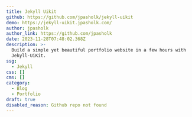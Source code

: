 ```yaml
---
title: Jekyll Uikit
github: https://github.com/jpasholk/jekyll-uikit
demo: https://jekyll-uikit.jpasholk.com/
author: jpasholk
author_link: https://github.com/jpasholk
date: 2023-11-28T07:48:02.368Z
description: >-
  Build a simple yet beautiful portfolio website in a few hours with
  Jekyll-UiKit.
ssg:
  - Jekyll
css: []
cms: []
category:
  - Blog
  - Portfolio
draft: true
disabled_reason: Github repo not found
---
```

